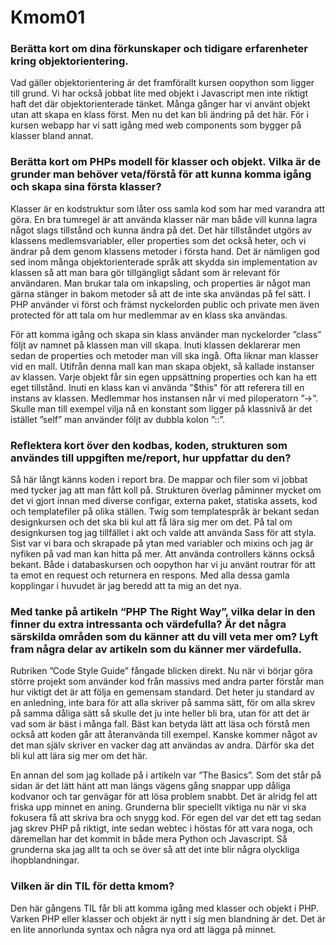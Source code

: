 # Kmom01
### Berätta kort om dina förkunskaper och tidigare erfarenheter kring objektorientering.</h3>
Vad gäller objektorientering är det framförallt kursen oopython som ligger till grund. Vi har också jobbat lite med objekt i Javascript men inte riktigt haft det där objektorienterade tänket. Många gånger har vi använt objekt utan att skapa en klass först. Men nu det kan bli ändring på det här. För i kursen webapp har vi satt igång med web components som bygger på klasser bland annat.

### Berätta kort om PHPs modell för klasser och objekt. Vilka är de grunder man behöver veta/förstå för att kunna komma igång och skapa sina första klasser?
Klasser är en kodstruktur som låter oss samla kod som har med varandra att göra. En bra tumregel är att använda klasser när man både vill kunna lagra något slags tillstånd och kunna ändra på det. Det här tillståndet utgörs av klassens medlemsvariabler, eller properties som det också heter, och vi ändrar på dem genom klassens metoder i första hand. Det är nämligen god sed inom många objektorienterade språk att skydda sin implementation av klassen så att man bara gör tillgängligt sådant som är relevant för användaren. Man brukar tala om inkapsling, och properties är något man gärna stänger in bakom metoder så att de inte ska användas på fel sätt. I PHP använder vi först och främst nyckelorden public och private men även protected för att tala om hur medlemmar av en klass ska användas.

För att komma igång och skapa sin klass använder man nyckelorder ”class” följt av namnet på klassen man vill skapa. Inuti klassen deklarerar men sedan de properties och metoder man vill ska ingå. Ofta liknar man klasser vid en mall. Utifrån denna mall kan man skapa objekt, så kallade instanser av klassen. Varje objekt får sin egen uppsättning properties och kan ha ett eget tillstånd. Inuti en klass kan vi använda ”$this" för att referera till en instans av klassen. Medlemmar hos instansen når vi med piloperatorn ”->”. Skulle man till exempel vilja nå en konstant som ligger på klassnivå är det istället ”self” man använder följt av dubbla kolon ”::”.

### Reflektera kort över den kodbas, koden, strukturen som användes till uppgiften me/report, hur uppfattar du den?
Så här långt känns koden i report bra. De mappar och filer som vi jobbat med tycker jag att man fått koll på. Strukturen överlag påminner mycket om det vi gjort innan med diverse configar, externa paket, statiska assets, kod och templatefiler på olika ställen. Twig som templatespråk är bekant sedan designkursen och det ska bli kul att få lära sig mer om det. På tal om designkursen tog jag tillfället i akt och valde att använda Sass för att styla. Sist var vi bara och skrapade på ytan med variabler och mixins och jag är nyfiken på vad man kan hitta på mer. Att använda controllers känns också bekant. Både i databaskursen och oopython har vi ju använt routrar för att ta emot en request och returnera en respons. Med alla dessa gamla kopplingar i huvudet är jag beredd att ta mig an det nya.

### Med tanke på artikeln “PHP The Right Way”, vilka delar in den finner du extra intressanta och värdefulla? Är det några särskilda områden som du känner att du vill veta mer om? Lyft fram några delar av artikeln som du känner mer värdefulla.
Rubriken ”Code Style Guide” fångade blicken direkt. Nu när vi börjar göra större projekt som använder kod från massivs med andra parter förstår man hur viktigt det är att följa en gemensam standard. Det heter ju standard av en anledning, inte bara för att alla skriver på samma sätt, för om alla skrev på samma dåliga sätt så skulle det ju inte heller bli bra, utan för att det är vad som är bäst i många fall. Bäst kan betyda lätt att läsa och förstå men också att koden går att återanvända till exempel. Kanske kommer något av det man själv skriver en vacker dag att användas av andra. Därför ska det bli kul att lära sig mer om det här.

En annan del som jag kollade på i artikeln var ”The Basics”. Som det står på sidan är det lätt hänt att man längs vägens gång snappar upp dåliga kodvanor och tar genvägar för att lösa problem snabbt. Det är alridg fel att friska upp minnet en aning. Grunderna blir speciellt viktiga nu när vi ska fokusera få att skriva bra och snygg kod. För egen del var det ett tag sedan jag skrev PHP på riktigt, inte sedan webtec i höstas för att vara noga, och däremellan har det kommit in både mera Python och Javascript. Så grunderna ska jag allt ta och se över så att det inte blir några olyckliga ihopblandningar.

### Vilken är din TIL för detta kmom?
Den här gångens TIL får bli att komma igång med klasser och objekt i PHP. Varken PHP eller klasser och objekt är nytt i sig men blandning är det. Det är en lite annorlunda syntax och några nya ord att lägga på minnet.
